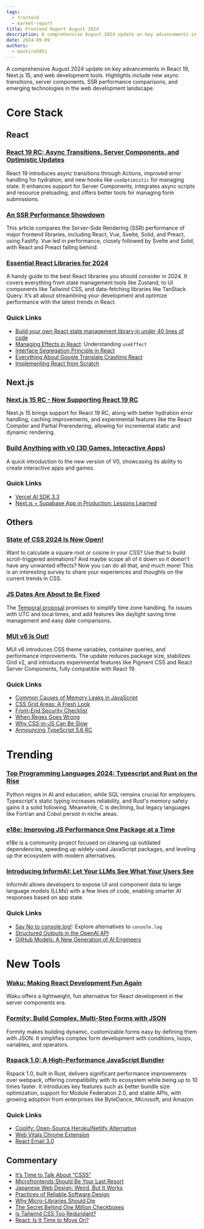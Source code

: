 ```yaml
---
tags:
  - frontend
  - market-report
title: Frontend Report August 2024
description: A comprehensive August 2024 update on key advancements in React 19, Next.js 15, and web development tools. Highlights include new async transitions, server components, SSR performance comparisons, and emerging technologies in the web development landscape
date: 2024-09-09
authors:
  - mashiro5951
---
```


A comprehensive August 2024 update on key advancements in React 19, Next.js 15, and web development tools. Highlights include new async transitions, server components, SSR performance comparisons, and emerging technologies in the web development landscape.

# Core Stack

## React

### [React 19 RC: Async Transitions, Server Components, and Optimistic Updates](https://react.dev/blog/2024/04/25/react-19#whats-new-in-react-19)

React 19 introduces async transitions through Actions, improved error handling for hydration, and new hooks like `useOptimistic` for managing state. It enhances support for Server Components, integrates async scripts and resource preloading, and offers better tools for managing form submissions.

### [An SSR Performance Showdown](https://blog.platformatic.dev/ssr-performance-showdown)

This article compares the Server-Side Rendering (SSR) performance of major frontend libraries, including React, Vue, Svelte, Solid, and Preact, using Fastify. Vue led in performance, closely followed by Svelte and Solid, with React and Preact falling behind.

### [Essential React Libraries for 2024](https://www.robinwieruch.de/react-libraries/)

A handy guide to the best React libraries you should consider in 2024. It covers everything from state management tools like Zustand, to UI components like Tailwind CSS, and data-fetching libraries like TanStack Query. It’s all about streamlining your development and optimize performance with the latest trends in React.

### Quick Links

- [Build your own React state management library in under 40 lines of code](https://paripsky.github.io/blog/build-your-own-react-state-management/)
- [Managing Effects in React](https://ui.dev/c/react/effects): Understanding `useEffect`
- [Interface Segregation Principle in React](https://alexkondov.com/interface-segregation-principle-in-react/)
- [Everything About Google Translate Crashing React](https://martijnhols.nl/gists/everything-about-google-translate-crashing-react)
- [Implementing React from Scratch](https://www.rob.directory/blog/react-from-scratch)

## Next.js

### [Next.js 15 RC - Now Supporting React 19 RC](https://www.syncfusion.com/blogs/post/whats-new-in-next-js-15-rc/amp)

Next.js 15 brings support for React 19 RC, along with better hydration error handling, caching improvements, and experimental features like the React Compiler and Partial Prerendering, allowing for incremental static and dynamic rendering.

### [Build Anything with v0 (3D Games, Interactive Apps)](https://www.youtube.com/watch?v=zA-eCGFBXjM)

A quick introduction to the new version of V0, showcasing its ability to create interactive apps and games.

### Quick Links

- [Vercel AI SDK 3.3](https://vercel.com/blog/vercel-ai-sdk-3-3)
- [Next.js + Supabase App in Production: Lessons Learned](https://catjam.fi/articles/next-supabase-what-do-differently)

## Others

### [State of CSS 2024 Is Now Open!](https://survey.devographics.com/en-US/survey/state-of-css/2024)

Want to calculate a square root or cosine in your CSS? Use that to build scroll-triggered animations? And maybe scope all of it down so it doesn't have any unwanted effects? Now you can do all that, and much more! This is an interesting survey to share your experiences and thoughts on the current trends in CSS.

### [JS Dates Are About to Be Fixed](https://docs.timetime.in/blog/js-dates-finally-fixed)

The [Temporal proposal](https://github.com/tc39/proposal-temporal) promises to simplify time zone handling, fix issues with UTC and local times, and add features like daylight saving time management and easy date comparisons.

### [MUI v6 Is Out!](https://mui.com/blog/material-ui-v6-is-out/)

MUI v6 introduces CSS theme variables, container queries, and performance improvements. The update reduces package size, stabilizes Grid v2, and introduces experimental features like Pigment CSS and React Server Components, fully compatible with React 19.

### Quick Links

- [Common Causes of Memory Leaks in JavaScript](https://www.trevorlasn.com/blog/common-causes-of-memory-leaks-in-javascript)
- [CSS Grid Areas: A Fresh Look](https://ishadeed.com/article/css-grid-area/)
- [Front-End Security Checklist](https://www.trevorlasn.com/blog/frontend-security-checklist)
- [When Regex Goes Wrong](https://www.trevorlasn.com/blog/when-regex-goes-wrong)
- [Why CSS-in-JS Can Be Slow](https://playfulprogramming.com/posts/why-is-css-in-js-slow)
- [Announcing TypeScript 5.6 RC](https://devblogs.microsoft.com/typescript/announcing-typescript-5-6-rc/)

# Trending

### [Top Programming Languages 2024: Typescript and Rust on the Rise](https://spectrum.ieee.org/top-programming-languages-2024)

Python reigns in AI and education, while SQL remains crucial for employers. Typescript's static typing increases reliability, and Rust's memory safety gains it a solid following. Meanwhile, C is declining, but legacy languages like Fortran and Cobol persist in niche areas.

### [e18e: Improving JS Performance One Package at a Time](https://e18e.dev/?ck_subscriber_id=2328911063)

e18e is a community project focused on cleaning up outdated dependencies, speeding up widely-used JavaScript packages, and leveling up the ecosystem with modern alternatives.

### [Introducing InformAI: Let Your LLMs See What Your Users See](https://edspencer.net/2024/8/26/introducing-inform-ai)

InformAI allows developers to expose UI and component data to large language models (LLMs) with a few lines of code, enabling smarter AI responses based on app state.

### Quick Links

- [Say No to console.log!](https://dev.to/alishgiri/say-no-to-consolelog-556n): Explore alternatives to `console.log`
- [Structured Outputs in the OpenAI API](https://openai.com/index/introducing-structured-outputs-in-the-api/)
- [GitHub Models: A New Generation of AI Engineers](https://github.blog/news-insights/product-news/introducing-github-models/)

# New Tools

### [Waku: Making React Development Fun Again](https://waku.gg/)

Waku offers a lightweight, fun alternative for React development in the server components era.

### [Formity: Build Complex, Multi-Step Forms with JSON](https://www.formity.app/)

Formity makes building dynamic, customizable forms easy by defining them with JSON. It simplifies complex form development with conditions, loops, variables, and operators.

### [Rspack 1.0: A High-Performance JavaScript Bundler](https://rspack.dev/blog/announcing-1-0)

Rspack 1.0, built in Rust, delivers significant performance improvements over webpack, offering compatibility with its ecosystem while being up to 10 times faster. It introduces key features such as better bundle size optimization, support for Module Federation 2.0, and stable APIs, with growing adoption from enterprises like ByteDance, Microsoft, and Amazon.

### Quick Links

- [Coolify: Open-Source Heroku/Netlify Alternative](https://coolify.io/)
- [Web Vitals Chrome Extension](https://chromewebstore.google.com/detail/web-vitals/ahfhijdlegdabablpippeagghigmibma)
- [React Email 3.0](https://resend.com/blog/react-email-3)

## Commentary

- [It’s Time to Talk About “CSS5”](https://www.smashingmagazine.com/2024/08/time-to-talk-about-css5/)
- [Microfrontends Should Be Your Last Resort](https://www.breck-mckye.com/blog/2023/05/Microfrontends-should-be-your-last-resort)
- [Japanese Web Design: Weird, But It Works](https://www.youtube.com/watch?v=vi8pyS076a8)
- [Practices of Reliable Software Design](https://two-wrongs.com/practices-of-reliable-software-design)
- [Why Micro-Libraries Should Die](https://bvisness.me/microlibraries)
- [The Secret Behind One Million Checkboxes](https://eieio.games/essays/the-secret-in-one-million-checkboxes)
- [Is Tailwind CSS Too Redundant?](https://www.reddit.com/r/webdev/comments/1f2abca/anyone_else_find_tailwind_css_a_bit_too_redundant/)
- [React: Is It Time to Move On?](https://www.youtube.com/watch?v=0tvfC9r9lcw)
